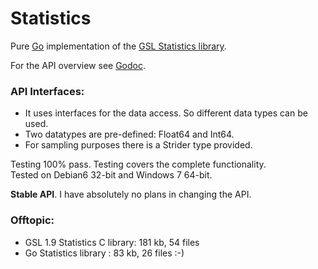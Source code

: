 # Statistics

Pure [Go](http://www.golang.org) implementation of the [GSL Statistics library](http://www.gnu.org/software/gsl/manual/html_node/Statistics.html).

For the API overview see [Godoc](http://godoc.org/github.com/grd/statistics).

### API Interfaces:
- It uses interfaces for the data access. So different data types can be used.
- Two datatypes are pre-defined: Float64 and Int64.
- For sampling purposes there is a Strider type provided.

Testing 100% pass. Testing covers the complete functionality.  
Tested on Debian6 32-bit and Windows 7 64-bit.

**Stable API**. I have absolutely no plans in changing the API.

### Offtopic:
- GSL 1.9 Statistics C library: 181 kb, 54 files
- Go Statistics library       :  83 kb, 26 files  :-)

